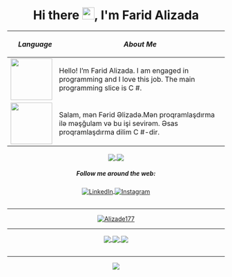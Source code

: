<h1 align='center'> Hi there  <img src="https://media.giphy.com/media/hvRJCLFzcasrR4ia7z/giphy.gif" width="28">, I'm Farid Alizada</h1>

| *Language* |<p align="center">*About Me*</p>|
| -------------: | :------------- |
| <img src="https://bewerbung.co/wp-content/uploads/2018/07/bewerbung-englisch.jpg" width='96'>  | Hello! I’m Farid Alizada. I am engaged in programming and I love this job. The main programming slice is C #. |
| <img src="https://imgs.search.brave.com/_9AUuuQ4lxsbhGjbMR4bs2W9WkGkjlyGkVQ5vm4PUn0/rs:fit:1200:600:1/g:ce/aHR0cDovL2Vhc3lz/Y2llbmNlZm9ya2lk/cy5jb20vd3AtY29u/dGVudC91cGxvYWRz/LzIwMTQvMDMvRnVu/LUVhcnRoLVNjaWVu/Y2UtZm9yLUtpZHMt/QWxsLWFib3V0LUF6/ZXJiYWlqYW4tSW1h/Z2Utb2YtdGhlLU5h/dGlvbmFsLUZsYWct/b2YtQXplcmJhaWph/bi5wbmc" width='96'>  | Salam, mən Fərid Əlizadə.Mən proqramlaşdırma ilə məşğulam və bu işi sevirəm. Əsas proqramlaşdırma dilim C #-dir. |

<!--Statistics-->

<div align="center">
  <a href="https://github.com/Alizade177/github-profile-views-counter">
    <img align="center" src="https://komarev.com/ghpvc/?username=Alizade177&color=blue">
  </a>
  <a href="https://github.com/Alizade177?tab=followers">
    <img align="center"  src="https://img.shields.io/github/followers/Alizade177?style=flat-square&color=red">
  </a>
</div>
<div align="center">
  <h5><p>Follow me around the web:</p></h5>
  <div align="center">
    <div align="center">
    <a href="https://www.linkedin.com/in/ferid-%C9%99lizad%C9%99-28ba64254/" target="_blank">
      <img align="center" src="https://img.shields.io/badge/LinkedIn-%230077B5.svg?&style=flat-square&logo=linkedin&logoColor=white" alt="LinkedIn">
    </a>
    <a href="https://instagram.com/alizade__177?utm_medium=copy_link" target="_blank">
      <img align="center" src="https://img.shields.io/badge/Instagram-%23E4405F.svg?&style=flat-square&logo=instagram&logoColor=white" alt="Instagram">
    </a>
  </div>
</div>
</br>

<hr />
<div align="center">
  <a href="https://github.com/ryo-ma/github-profile-trophy">
    <img align="center" src="https://github-profile-trophy.vercel.app/?username=Alizade177&theme=darkhub" alt="Alizade177" />
  </a> 
</div>
<hr />
<div>
<a href="https://github.com/Alizade177">
  <img align="center" src="https://github-readme-stats.vercel.app/api?username=Alizade177&show_icons=true&bg_color=0d1117&text_color=bdc3c7&title_color=f1c40f&icon_color=f1c40f&hide_border=true" />
</a>
<a href="https://git.io/streak-stats">
  <img align="center" src="https://github-readme-streak-stats.herokuapp.com?user=Alizade177&theme=radical&date_format=j%20M%5B%20Y%5D" />
</a>

<a href="https://github.com/Alizade177">
  <img align="center" src="https://github-readme-stats.vercel.app/api/top-langs/?username=Alizade177&bg_color=0d1117&text_color=bdc3c7&title_color=f1c40f&hide_border=true&layout=compact&langs_count=6" />
</a>
</div>
<br />
<hr />

<div  align="center"> <img src="https://activity-graph.herokuapp.com/graph?username=Alizade177&theme=xcode" /></div>
</div>
